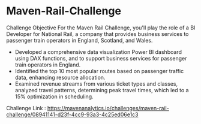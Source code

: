 # Maven-Rail-Challenge

Challenge Objective
For the Maven Rail Challenge, you'll play the role of a BI Developer for National Rail, a company that provides business services to passenger train operators in England, Scotland, and Wales.

- Developed a comprehensive data visualization Power BI dashboard using DAX functions, and to support business services for 
passenger train operators in England.
- Identified the top 10 most popular routes based on passenger traffic data, enhancing resource allocation. 
- Examined revenue streams from various ticket types and classes, analyzed travel patterns, determining peak travel times, which 
led to a 15% optimization in scheduling.



Challenge Link : https://mavenanalytics.io/challenges/maven-rail-challenge/08941141-d23f-4cc9-93a3-4c25ed06e1c3
